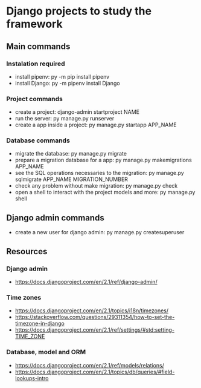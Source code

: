 # Django projects to study the framework

## Main commands

### Instalation required

* install pipenv: py -m pip install pipenv
* install Django: py -m pipenv install Django

### Project commands

* create a project: django-admin startproject NAME
* run the server: py manage.py runserver
* create a app inside a project: py manage.py startapp APP_NAME

### Database commands

* migrate the database: py manage.py migrate
* prepare a migration database for a app: py manage.py makemigrations APP_NAME
* see the SQL operations necessaries to the migration: py manage.py sqlmigrate APP_NAME MIGRATION_NUMBER
* check any problem without make migration: py manage.py check
* open a shell to interact with the project models and more: py manage.py shell

## Django admin commands

* create a new user for django admin: py manage.py createsuperuser

## Resources

### Django admin

* https://docs.djangoproject.com/en/2.1/ref/django-admin/

### Time zones

* https://docs.djangoproject.com/en/2.1/topics/i18n/timezones/
* https://stackoverflow.com/questions/29311354/how-to-set-the-timezone-in-django
* https://docs.djangoproject.com/en/2.1/ref/settings/#std:setting-TIME_ZONE

### Database, model and ORM

* https://docs.djangoproject.com/en/2.1/ref/models/relations/
* https://docs.djangoproject.com/en/2.1/topics/db/queries/#field-lookups-intro
